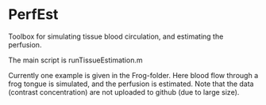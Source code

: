 # PerfEst
Toolbox for simulating tissue blood circulation, and estimating the perfusion. 

The main script is runTissueEstimation.m

Currently one example is given in the Frog-folder. Here blood flow through a frog tongue is simulated, and the perfusion is estimated. Note that the data (contrast concentration) are not uploaded to github (due to large size).
